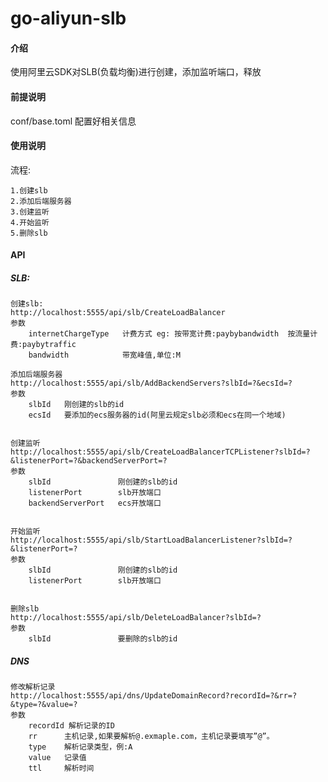 # go-aliyun-slb

#### 介绍
使用阿里云SDK对SLB(负载均衡)进行创建，添加监听端口，释放

#### 前提说明

conf/base.toml 配置好相关信息

#### 使用说明

流程:

    1.创建slb
    2.添加后端服务器
    3.创建监听
    4.开始监听
    5.删除slb

#### API
##### SLB:

    创建slb:
    http://localhost:5555/api/slb/CreateLoadBalancer
    参数
        internetChargeType   计费方式 eg: 按带宽计费:paybybandwidth  按流量计费:paybytraffic
        bandwidth            带宽峰值,单位:M

    添加后端服务器
    http://localhost:5555/api/slb/AddBackendServers?slbId=?&ecsId=?
    参数
        slbId   刚创建的slb的id
        ecsId   要添加的ecs服务器的id(阿里云规定slb必须和ecs在同一个地域)


    创建监听
    http://localhost:5555/api/slb/CreateLoadBalancerTCPListener?slbId=?&listenerPort=?&backendServerPort=?
    参数
        slbId               刚创建的slb的id
        listenerPort        slb开放端口 
        backendServerPort   ecs开放端口


    开始监听
    http://localhost:5555/api/slb/StartLoadBalancerListener?slbId=?&listenerPort=?
    参数
        slbId               刚创建的slb的id
        listenerPort        slb开放端口 


    删除slb
    http://localhost:5555/api/slb/DeleteLoadBalancer?slbId=?
    参数
        slbId               要删除的slb的id
     
##### DNS   
    修改解析记录
    http://localhost:5555/api/dns/UpdateDomainRecord?recordId=?&rr=?&type=?&value=?
    参数
        recordId 解析记录的ID
        rr      主机记录,如果要解析@.exmaple.com，主机记录要填写”@”。
        type    解析记录类型，例:A
        value   记录值
        ttl     解析时间